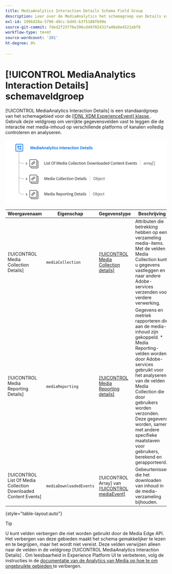 ```yaml
---
title: MediaAnalytics Interaction Details Schema Field Group
description: Leer over de MediaAnalytics het schemagroep van Details van de Interactie.
exl-id: 1096d28a-5796-49cc-bd45-b3f5188f699e
source-git-commit: fded2f25f76e396cd49702431fa40e8e4521ebf8
workflow-type: tm+mt
source-wordcount: '201'
ht-degree: 0%

---
```


# [!UICONTROL MediaAnalytics Interaction Details] schemaveldgroep

[!UICONTROL MediaAnalytics Interaction Details] is een standaardgroep van het schemagebied voor de [[!DNL XDM ExperienceEvent]  klasse ](../../classes/experienceevent.md). Gebruik deze veldgroep om verrijkte gegevensvelden vast te leggen die de interactie met media-inhoud op verschillende platforms of kanalen volledig controleren en analyseren.

![ het schemadiagram van A van de [!UICONTROL MediaAnalytics Interaction Details] groep van het schemagebied.](../../images/field-groups/mediaanalytics-interaction.png)

| Weergavenaam | Eigenschap | Gegevenstype | Beschrijving |
|---| --- | --- | --- |
| [!UICONTROL Media Collection Details] | `mediaCollection` | [[!UICONTROL Media Collection details]](../../data-types/media-collection-details.md) | Attributen die betrekking hebben op een verzameling media-items. Met de velden Media Collection kunt u gegevens vastleggen en naar andere Adobe-services verzenden voor verdere verwerking. |
| [!UICONTROL Media Reporting Details] | `mediaReporting` | [[!UICONTROL Media Reporting details]](../../data-types/media-reporting-details.md) | Gegevens en metriek rapporteren die aan de media-inhoud zijn gekoppeld. * Media Reporting-velden worden door Adobe-services gebruikt voor het analyseren van de velden Media Collection die door gebruikers worden verzonden. Deze gegevens worden, samen met andere specifieke maatstaven voor gebruikers, berekend en gerapporteerd. |
| [!UICONTROL List Of Media Collection Downloaded Content Events] | `mediaDownloadedEvents` | [!UICONTROL Array] van [[!UICONTROL mediaEvent]](../../data-types/media-event-information.md) | Gebeurtenissen die het downloaden van inhoud in de media-verzameling bijhouden. |

{style="table-layout:auto"}

>[!TIP]
>
>U kunt velden verbergen die niet worden gebruikt door de Media Edge API. Het verbergen van deze gebieden maakt het schema gemakkelijker te lezen en te begrijpen, maar het wordt niet vereist. Deze velden verwijzen alleen naar de velden in de veldgroep [!UICONTROL MediaAnalytics Interaction Details] . Om leesbaarheid in Experience Platform UI te verbeteren, volg de instructies in de [ documentatie van de Analytics van Media op hoe te om ongebruikte gebieden ](https://experienceleague.adobe.com/docs/media-analytics/using/implementation/edge-recommended/media-edge-sdk/implementation-edge.html?lang=nl-NL#set-up-the-schema-in-adobe-experience-platform) te verbergen.

<!-- 
>[!NOTE]
>
>Schemas contain fields that are not used in every context or situation. They provide a potential blueprint to map an object. Schemas displayed for the Media Edge API Collection or Reporting data types only portray the relevant fields. You can manually select and deselect the fields that you want to use if you intend to use a schema for the Media Edge API interaction. You can find instructions on [hiding unnecessary fields](https://experienceleague.adobe.com/docs/media-analytics/using/implementation/edge-recommended/media-edge-sdk/implementation-edge.html?lang=nl-NL#set-up-the-schema-in-adobe-experience-platform) in the guide to install Media Analytics with Experience Platform Edge.
 -->
